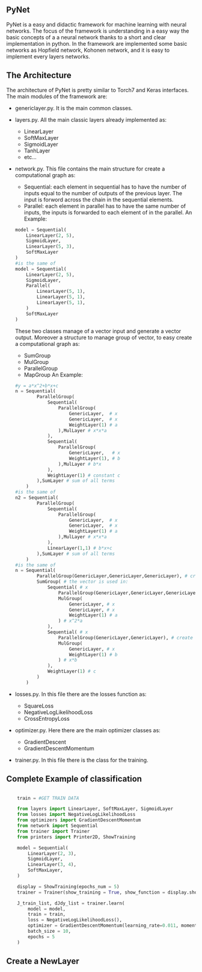 ## PyNet
PyNet is a easy and didactic framework for machine learning with neural networks.
The focus of the framework is understanding in a easy way the basic concepts of a a neural network thanks to a short and clear implementation in python.
In the framework are implemented some basic networks as Hopfield network, Kohonen network, and it is easy to implement every layers networks.

## The Architecture
The architecture of PyNet is pretty similar to Torch7 and Keras interfaces.
The main modules of the framework are:
- genericlayer.py. It is the main common classes.
- layers.py. All the main classic layers already implemented as:
    - LinearLayer
    - SoftMaxLayer
    - SigmoidLayer
    - TanhLayer
    - etc...
- network.py. This file contains the main structure for create a computational graph as:
    - Sequential: each element in sequential has to have the number of inputs equal
    to the number of outputs of the previous layer. The input is forword across the chain in the sequential elements.
    - Parallel: each element in parallel has to have the same number of inputs,
    the inputs is forwarded to each element of in the parallel.
    An Example:
    ```python
    model = Sequential(
        LinearLayer(2, 5),
        SigmoidLayer,
        LinearLayer(5, 3),
        SoftMaxLayer
    )
    #is the same of
    model = Sequential(
        LinearLayer(2, 5),
        SigmoidLayer,
        Parallel(
            LinearLayer(5, 1),
            LinearLayer(5, 1),
            LinearLayer(5, 1),
        )
        SoftMaxLayer
    )
    ```
    These two classes manage of a vector input and generate a vector output.
    Moreover a structure to manage group of vector, to easy create a computational graph as:
    - SumGroup
    - MulGroup
    - ParallelGroup
    - MapGroup
    An Example:
    ```python
    #y = a*x^2+b*x+c
    n = Sequential(
            ParallelGroup(
                Sequential(
                    ParallelGroup(
                        GenericLayer,  # x
                        GenericLayer,  # x
                        WeightLayer(1) # a
                    ),MulLayer # x*x*a
                ),
                Sequential(
                    ParallelGroup(
                        GenericLayer,   # x
                        WeightLayer(1), # b
                    ),MulLayer # b*x
                ),
                WeightLayer(1) # constant c
            ),SumLayer # sum of all terms
        )
    #is the same of
    n2 = Sequential(
            ParallelGroup(
                Sequential(
                    ParallelGroup(
                        GenericLayer,  # x
                        GenericLayer,  # x
                        WeightLayer(1) # a
                    ),MulLayer # x*x*a
                ),
                LinearLayer(1,1) # b*x+c
            ),SumLayer # sum of all terms
        )
    #is the same of
    n = Sequential(
            ParallelGroup(GenericLayer,GenericLayer,GenericLayer), # create a vector of [x,x,x]
            SumGroup( # the vector is used in:
                Sequential( # x
                    ParallelGroup(GenericLayer,GenericLayer,GenericLayer), # create a vector of [x,x,x]
                    MulGroup(
                        GenericLayer, # x
                        GenericLayer, # x
                        WeightLayer(1) # a
                    ) # x^2*a
                ),
                Sequential( # x
                    ParallelGroup(GenericLayer,GenericLayer), # create a vector [x,x]
                    MulGroup(
                        GenericLayer, # x
                        WeightLayer(1) # b
                    ) # x*b
                ),
                WeightLayer(1) # c
            )
        )
    ```
- losses.py. In this file there are the losses function as:
    - SquareLoss
    - NegativeLogLikelihoodLoss
    - CrossEntropyLoss

- optimizer.py. Here there are the main optimizer classes as:
    - GradientDescent
    - GradientDescentMomentum

- trainer.py. In this file there is the class for the training.

## Complete Example of classification
```python

    train = #GET TRAIN DATA

    from layers import LinearLayer, SoftMaxLayer, SigmoidLayer
    from losses import NegativeLogLikelihoodLoss
    from optimizers import GradientDescentMomentum
    from network import Sequential
    from trainer import Trainer
    from printers import Printer2D, ShowTraining

    model = Sequential(
        LinearLayer(2, 3),
        SigmoidLayer,
        LinearLayer(3, 4),
        SoftMaxLayer,
    )

    display = ShowTraining(epochs_num = 5)
    trainer = Trainer(show_training = True, show_function = display.show)

    J_train_list, dJdy_list = trainer.learn(
        model = model,
        train = train,
        loss = NegativeLogLikelihoodLoss(),
        optimizer = GradientDescentMomentum(learning_rate=0.011, momentum=0.1),
        batch_size = 10,
        epochs = 5
    )
```
## Create a NewLayer


